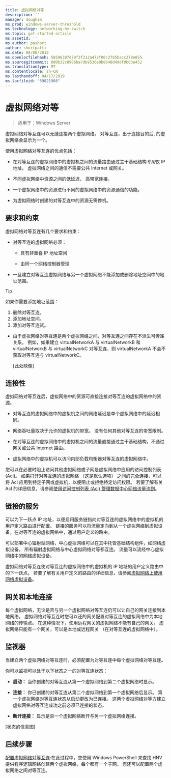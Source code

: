 ```yaml
---
title: 虚拟网络对等
description: ''
manager: dougkim
ms.prod: windows-server-threshold
ms.technology: networking-hv-switch
ms.topic: get-started-article
ms.assetid: ''
ms.author: pashort
author: shortpatti
ms.date: 08/08/2018
ms.openlocfilehash: 58596387d79f3f212a472f00c2785bacc278e855
ms.sourcegitcommit: 0d0b32c8986ba7db9536e0b8648d4ddf9b03e452
ms.translationtype: MT
ms.contentlocale: zh-CN
ms.lasthandoff: 04/17/2019
ms.locfileid: "59821908"
---
```

# <a name="virtual-network-peering"></a>虚拟网络对等

>适用于：Windows Server

虚拟网络对等互连可以无缝连接两个虚拟网络。 对等互连，出于连接目的后, 的虚拟网络会显示为一个。 

使用虚拟网络对等互连的优点包括：

-   在对等互连的虚拟网络中的虚拟机之间的流量路由通过主干基础结构*专用*仅 IP 地址。 虚拟网络之间的通信不需要公共 Internet 或网关。

-   不同虚拟网络中资源之间的低延迟、 高带宽连接。

-   一个虚拟网络中的资源进行不同的虚拟网络中的资源通信的功能。

-   为虚拟网络时创建的对等互连中的资源无需停机。

## <a name="requirements-and-constraints"></a>要求和约束

虚拟网络对等互连有几个要求和约束：

-   对等互连的虚拟网络必须：

    -   具有非重叠 IP 地址空间

    -   由同一个网络控制器管理

-   一旦建立对等互连虚拟网络与另一个虚拟网络不能添加或删除地址空间中的地址范围。

   >[!TIP]
   >如果你需要添加地址范围：<ol><li>删除对等互连。</li><li>添加地址空间。</li><li>添加对等互连试。</li></ol>

-   由于虚拟网络对等互连是两个虚拟网络之间，对等互连之间存在不派生可传递关系。 例如，如果建立 virtualNetworkA 与 virtualNetworkB 和 virtualNetworkB 与 virtualNetworkC 对等互连，则 virtualNetworkA 不会不获取对等互连与 virtualNetworkC。

    [此处映像]

## <a name="connectivity"></a>连接性

虚拟网络对等互连后，虚拟网络中的资源可直接连接对等互连的虚拟网络中的资源。

-   对等互连的虚拟网络中的虚拟机之间的网络延迟是单个虚拟网络中的延迟相同。

-   网络吞吐量取决于允许的虚拟机的带宽。 没有任何其他对等互连的带宽限制。

-   在对等互连的虚拟网络中的虚拟机之间的流量直接通过主干基础结构，不通过网关或公共 Internet 路由。

-   虚拟网络中的虚拟机可以访问内部负载均衡器对等互连的虚拟网络中。

您可以在必要时阻止访问其他虚拟网络或子网是虚拟网络中应用的访问控制列表 (Acl)。 如果打开对等互连的虚拟网络 （这是默认选项） 之间的完全连接，可以将 Acl 应用到特定子网或虚拟机，以便阻止或拒绝特定访问权限。 若要了解有关 Acl 的详细信息，请参阅[使用访问控制列表 (Acl) 管理数据中心网络流量流到](https://docs.microsoft.com/windows-server/networking/sdn/manage/use-acls-for-traffic-flow)。

## <a name="service-chaining"></a>链接的服务

可以为下一跃点 IP 地址，以便启用服务链指向对等互连的虚拟网络中的虚拟机的用户定义路由进行配置。 链接的服务可以将流量定向到从一个虚拟网络到虚拟设备，在对等互连的虚拟网络中，通过用户定义的路由。

可以部署中心辐射型网络，中心虚拟网络可以在其中托管基础结构组件，如网络虚拟设备。 所有辐射虚拟网络与中心虚拟网络对等都互连。 流量可以流经中心虚拟网络中的网络虚拟设备。

虚拟网络对等互连使对等互连的虚拟网络中的虚拟机的 IP 地址的用户定义路由中的下一跃点。 若要了解有关用户定义的路由的详细信息，请参阅[虚拟网络上使用网络虚拟设备](https://docs.microsoft.com/windows-server/networking/sdn/manage/use-network-virtual-appliances-on-a-vn)。

## <a name="gateways-and-on-premises-connectivity"></a>网关和本地连接

每个虚拟网络，无论是否与另一个虚拟网络对等互连仍可以让自己的网关连接到本地网络。 虚拟网络对等互连时您可以还的网关配置对等互连的虚拟网络中为本地网络的传输点。 在这种情况下，使用远程网关的虚拟网络不能有自己的网关。 虚拟网络只能有一个网关，可以是本地或远程网关 （在对等互连的虚拟网络中）。

## <a name="monitor"></a>监视器

当建立两个虚拟网络对等互连时，必须配置为对等互连中每个虚拟网络对等互连。

你可以监视可以处于以下状态之一的对等互连状态：

-   **启动：** 当你创建的对等互连从第一个虚拟网络到第二个虚拟网络时显示。

-   **连接：** 你已创建的对等互连从第二个虚拟网络到第一个虚拟网络后显示。 第一个虚拟网络对等互连状态从启动更改为已连接。 这两个虚拟网络对等方建立虚拟网络对等互连成功之前必须已连接的状态。

-   **断开连接：** 显示是否一个虚拟网络断开与另一个虚拟网络连接。

[状态的信息图]

## <a name="next-steps"></a>后续步骤
[配置虚拟网络对等互连](sdn-configure-vnet-peering.md):在此过程中，您使用 Windows PowerShell 来查找 HNV 提供程序逻辑网络创建两个虚拟网络，每个都有一个子网。 您还可以配置两个虚拟网络之间对等互连。

